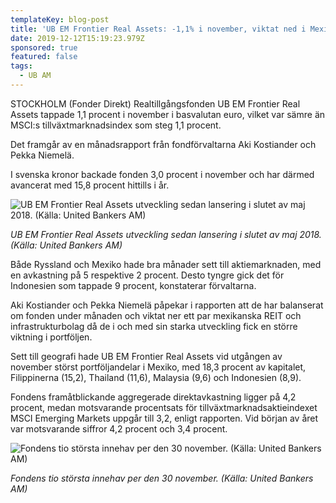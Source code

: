 ```yaml
---
templateKey: blog-post
title: 'UB EM Frontier Real Assets: -1,1% i november, viktat ned i Mexiko'
date: 2019-12-12T15:19:23.979Z
sponsored: true
featured: false
tags:
  - UB AM
---
```

STOCKHOLM (Fonder Direkt) Realtillgångsfonden UB EM Frontier Real Assets tappade 1,1 procent i november i basvalutan euro, vilket var sämre än MSCI:s tillväxtmarknadsindex som steg 1,1 procent.



Det framgår av en månadsrapport från fondförvaltarna Aki Kostiander och Pekka Niemelä.



I svenska kronor backade fonden 3,0 procent i november och har därmed avancerat med 15,8 procent hittills i år.



![UB EM Frontier Real Assets utveckling sedan lansering i slutet av maj 2018. (Källa: United Bankers AM)](/img/ub-frontier1.png "UB EM Frontier Real Assets utveckling sedan lansering i slutet av maj 2018. (Källa: United Bankers AM)")

_UB EM Frontier Real Assets utveckling sedan lansering i slutet av maj 2018. (Källa: United Bankers AM)_



Både Ryssland och Mexiko hade bra månader sett till aktiemarknaden, med en avkastning på 5 respektive 2 procent. Desto tyngre gick det för Indonesien som tappade 9 procent, konstaterar förvaltarna.



Aki Kostiander och Pekka Niemelä påpekar i rapporten att de har balanserat om fonden under månaden och viktat ner ett par mexikanska REIT och infrastrukturbolag då de i och med sin starka utveckling fick en större viktning i portföljen.



Sett till geografi hade UB EM Frontier Real Assets vid utgången av november störst portföljandelar i Mexiko, med 18,3 procent av kapitalet, Filippinerna (15,2), Thailand (11,6), Malaysia (9,6) och Indonesien (8,9).



Fondens framåtblickande aggregerade direktavkastning ligger på 4,2 procent, medan motsvarande procentsats för tillväxtmarknadsaktieindexet MSCI Emerging Markets uppgår till 3,2, enligt rapporten. Vid början av året var motsvarande siffror 4,2 procent och 3,4 procent.

![Fondens tio största innehav per den 30 november. (Källa: United Bankers AM)](/img/ub-frontier.png "Fondens tio största innehav per den 30 november. (Källa: United Bankers AM)")

_Fondens tio största innehav per den 30 november. (Källa: United Bankers AM)_
